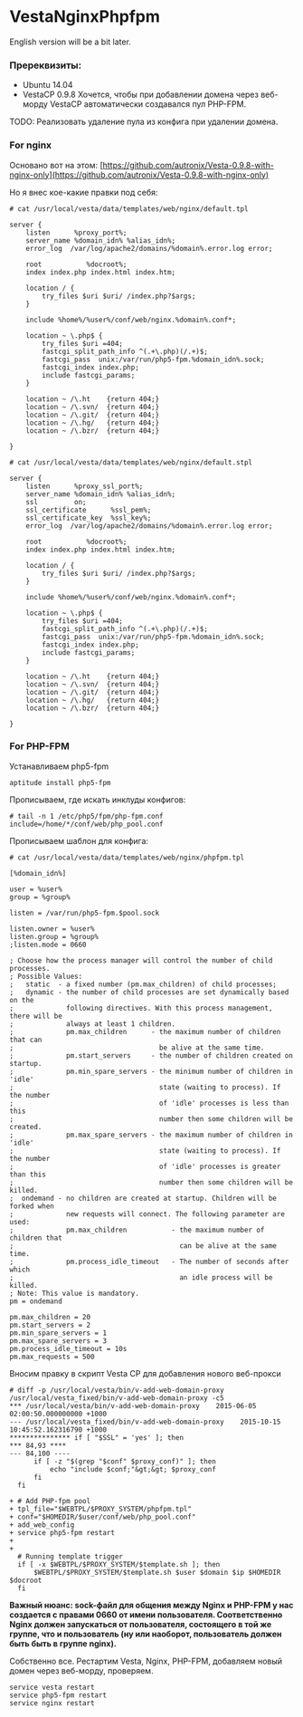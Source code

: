 # VestaNginxPhpfpm
English version will be a bit later.

### Пререквизиты:

- Ubuntu 14.04 
- VestaCP 0.9.8 
Хочется, чтобы при добавлении домена через веб-морду VestaCP автоматически создавался пул PHP-FPM.

TODO: Реализовать удаление пула из конфига при удалении домена.

### For nginx

Основано вот на этом: [https://github.com/autronix/Vesta-0.9.8-with-nginx-only](https://github.com/autronix/Vesta-0.9.8-with-nginx-only)

Но я внес кое-какие правки под себя:

```
# cat /usr/local/vesta/data/templates/web/nginx/default.tpl

server {
    listen      %proxy_port%;
    server_name %domain_idn% %alias_idn%;
    error_log  /var/log/apache2/domains/%domain%.error.log error;

    root           %docroot%;
    index index.php index.html index.htm;

    location / {
        try_files $uri $uri/ /index.php?$args;
    }

    include %home%/%user%/conf/web/nginx.%domain%.conf*;

    location ~ \.php$ {
        try_files $uri =404;
        fastcgi_split_path_info ^(.+\.php)(/.+)$;
        fastcgi_pass  unix:/var/run/php5-fpm.%domain_idn%.sock;
        fastcgi_index index.php;
        include fastcgi_params;
    }

    location ~ /\.ht    {return 404;}
    location ~ /\.svn/  {return 404;}
    location ~ /\.git/  {return 404;}
    location ~ /\.hg/   {return 404;}
    location ~ /\.bzr/  {return 404;}

}
```

```
# cat /usr/local/vesta/data/templates/web/nginx/default.stpl

server {
    listen      %proxy_ssl_port%;
    server_name %domain_idn% %alias_idn%;
    ssl         on;
    ssl_certificate      %ssl_pem%;
    ssl_certificate_key  %ssl_key%;
    error_log  /var/log/apache2/domains/%domain%.error.log error;

    root           %docroot%;
    index index.php index.html index.htm;

    location / {
        try_files $uri $uri/ /index.php?$args;
    }

    include %home%/%user%/conf/web/nginx.%domain%.conf*;

    location ~ \.php$ {
        try_files $uri =404;
        fastcgi_split_path_info ^(.+\.php)(/.+)$;
        fastcgi_pass  unix:/var/run/php5-fpm.%domain_idn%.sock;
        fastcgi_index index.php;
        include fastcgi_params;
    }

    location ~ /\.ht    {return 404;}
    location ~ /\.svn/  {return 404;}
    location ~ /\.git/  {return 404;}
    location ~ /\.hg/   {return 404;}
    location ~ /\.bzr/  {return 404;}

}
```

### For PHP-FPM

Устанавливаем php5-fpm

`aptitude install php5-fpm`

Прописываем, где искать инклуды конфигов:

```
# tail -n 1 /etc/php5/fpm/php-fpm.conf
include=/home/*/conf/web/php_pool.conf
```

Прописываем шаблон для конфига:

```
# cat /usr/local/vesta/data/templates/web/nginx/phpfpm.tpl

[%domain_idn%]

user = %user%
group = %group%

listen = /var/run/php5-fpm.$pool.sock

listen.owner = %user%
listen.group = %group%
;listen.mode = 0660

; Choose how the process manager will control the number of child processes.
; Possible Values:
;   static  - a fixed number (pm.max_children) of child processes;
;   dynamic - the number of child processes are set dynamically based on the
;             following directives. With this process management, there will be
;             always at least 1 children.
;             pm.max_children      - the maximum number of children that can
;                                    be alive at the same time.
;             pm.start_servers     - the number of children created on startup.
;             pm.min_spare_servers - the minimum number of children in 'idle'
;                                    state (waiting to process). If the number
;                                    of 'idle' processes is less than this
;                                    number then some children will be created.
;             pm.max_spare_servers - the maximum number of children in 'idle'
;                                    state (waiting to process). If the number
;                                    of 'idle' processes is greater than this
;                                    number then some children will be killed.
;  ondemand - no children are created at startup. Children will be forked when
;             new requests will connect. The following parameter are used:
;             pm.max_children           - the maximum number of children that
;                                         can be alive at the same time.
;             pm.process_idle_timeout   - The number of seconds after which
;                                         an idle process will be killed.
; Note: This value is mandatory.
pm = ondemand

pm.max_children = 20
pm.start_servers = 2
pm.min_spare_servers = 1
pm.max_spare_servers = 3
pm.process_idle_timeout = 10s
pm.max_requests = 500
```

Вносим правку в скрипт Vesta CP для добавления нового веб-прокси

```
# diff -p /usr/local/vesta/bin/v-add-web-domain-proxy /usr/local/vesta_fixed/bin/v-add-web-domain-proxy -c5
*** /usr/local/vesta/bin/v-add-web-domain-proxy    2015-06-05 02:00:50.000000000 +1000
--- /usr/local/vesta_fixed/bin/v-add-web-domain-proxy    2015-10-15 10:45:52.162316790 +1000
*************** if [ "$SSL" = 'yes' ]; then
*** 84,93 ****
--- 84,100 ----
      if [ -z "$(grep "$conf" $proxy_conf)" ]; then
          echo "include $conf;"&gt;&gt; $proxy_conf
      fi
  fi

+ # Add PHP-fpm pool
+ tpl_file="$WEBTPL/$PROXY_SYSTEM/phpfpm.tpl"
+ conf="$HOMEDIR/$user/conf/web/php_pool.conf"
+ add_web_config
+ service php5-fpm restart
+
+
  # Running template trigger
  if [ -x $WEBTPL/$PROXY_SYSTEM/$template.sh ]; then
      $WEBTPL/$PROXY_SYSTEM/$template.sh $user $domain $ip $HOMEDIR $docroot
  fi
```

**Важный нюанс: sock-файл для общения между Nginx и PHP-FPM у нас создается с правами 0660 от имени пользователя. Соответственно Nginx должен запускаться от пользователя, состоящего в той же группе, что и пользователь (ну или наоборот, пользователь должен быть быть в группе nginx).**

Собственно все. Рестартим Vesta, Nginx, PHP-FPM, добавляем новый домен через веб-морду, проверяем.

```
service vesta restart
service php5-fpm restart
service nginx restart
```
